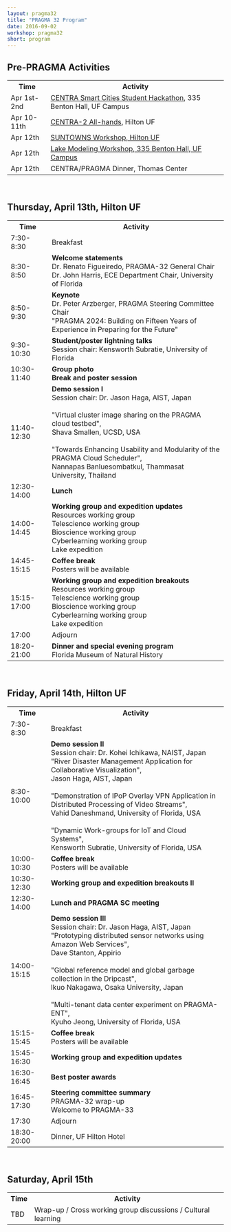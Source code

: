 ```yaml
---
layout: pragma32
title: "PRAGMA 32 Program"
date: 2016-09-02
workshop: pragma32
short: program
---
```



## Pre-PRAGMA Activities 
 
<table class="program32">
  <tr>
    <th>Time</th>
    <th>Activity</th>
  </tr>
     <td>Apr 1st-2nd</td>
     <td><a href="http://www.globalcentra.org/hackathon2017/">CENTRA Smart Cities Student Hackathon</a>, 335 Benton Hall, UF Campus</td>
  <tr>
    <td>Apr 10-11th</td>
    <td><a href="http://www.globalcentra.org/centra2">CENTRA-2 All-hands</a>, Hilton UF</td>
  </tr>
  <tr>
    <td>Apr 12th</td>
    <td><a href="http://www.globalcentra.org/suntowns2017/">SUNTOWNS Workshop, Hilton UF</a></td>
  </tr>
  <tr> 
    <td>Apr 12th</td>
    <td><a href="http://www.pragma-grid.net/pragma32-lake-workshop/">Lake Modeling Workshop, 335 Benton Hall, UF Campus</a></td>
  </tr>
  <tr>
    <td>Apr 12th</td>
    <td>CENTRA/PRAGMA Dinner, Thomas Center</td>
  </tr>
</table>


<br>
 
 
## Thursday, April 13th, Hilton UF

<table class="program32">
  <tr>
    <th>Time</th>
    <th>Activity</th>
  </tr>
  <tr>
    <td>7:30-8:30</td>
    <td>Breakfast</td>
  </tr>
  <tr>
    <td>8:30-8:50</td>
    <td><strong>Welcome statements</strong>
        <br>Dr. Renato Figueiredo, PRAGMA-32 General Chair
        <br>Dr. John Harris, ECE Department Chair, University of Florida</td>
  </tr>
  <tr>
    <td>8:50-9:30</td>
    <td><strong>Keynote</strong>
        <br>Dr. Peter Arzberger, PRAGMA Steering Committee Chair
        <br>"PRAGMA 2024: Building on Fifteen Years of Experience in Preparing for the Future"</td>
  </tr>
  <tr>
    <td>9:30-10:30</td>
    <td><strong>Student/poster lightning talks</strong>
        <br>Session chair: Kensworth Subratie, University of Florida</td>
  </tr>
  <tr>
    <td>10:30-11:40</td>
    <td><strong>Group photo</strong>
        <br><strong>Break and poster session</strong></td>
  </tr>
  <tr>
    <td>11:40-12:30</td>
    <td><strong>Demo session I</strong>
        <br>Session chair: Dr. Jason Haga, AIST, Japan
        <br>
        <br>"Virtual cluster image sharing on the PRAGMA cloud testbed", 
        <br>Shava Smallen, UCSD, USA
        <br>
        <br>"Towards Enhancing Usability and Modularity of the PRAGMA Cloud Scheduler",
        <br>Nannapas Banluesombatkul, Thammasat University, Thailand</td>
  </tr>
  <tr>
    <td>12:30-14:00</td>
    <td><strong>Lunch</strong></td>
  </tr>
  <tr>
    <td>14:00-14:45</td>
    <td><strong>Working group and expedition updates</strong>
        <br>Resources working group
        <br>Telescience working group
        <br>Bioscience working group
        <br>Cyberlearning working group
        <br>Lake expedition
        </td>
  </tr>
  <tr>
    <td>14:45-15:15</td>
    <td><strong>Coffee break</strong>
        <br>Posters will be available</td>
  </tr>
  <tr>
    <td>15:15-17:00</td>
    <td><strong>Working group and expedition breakouts</strong>
        <br>Resources working group
        <br>Telescience working group
        <br>Bioscience working group
        <br>Cyberlearning working group
        <br>Lake expedition
        </td>
  </tr>
  <tr>
    <td>17:00</td>
    <td>Adjourn</td>
  </tr>
  <tr>
    <td>18:20-21:00</td>
    <td><strong>Dinner and special evening program</strong>
        <br>Florida Museum of Natural History</td>
  </tr>
</table> 


<br>


## Friday, April 14th, Hilton UF
 
<table class="program32">
  <tr>
    <th>Time</th>
    <th>Activity</th>
  </tr>
  <tr>
    <td>7:30-8:30</td>
    <td>Breakfast</td>
  </tr>
  <tr>
    <td>8:30-10:00</td>
    <td><strong>Demo session II</strong>
        <br>Session chair: Dr. Kohei Ichikawa, NAIST, Japan
        <br>"River Disaster Management Application for Collaborative Visualization",
        <br>Jason Haga, AIST, Japan
        <br>
        <br>"Demonstration of IPoP Overlay VPN Application in Distributed Processing of Video Streams",
        <br>Vahid Daneshmand, University of Florida, USA
        <br>
        <br>"Dynamic Work-groups for IoT and Cloud Systems",
        <br>Kensworth Subratie, University of Florida, USA</td>
  </tr>
  <tr>
    <td>10:00-10:30</td>
    <td><strong>Coffee break</strong>
        <br>Posters will be available</td>
  </tr>
  <tr>
    <td>10:30-12:30</td>
    <td><strong>Working group and expedition breakouts II</strong></td>
  </tr>
  <tr>
    <td>12:30-14:00</td>
    <td><strong>Lunch and PRAGMA SC meeting</strong></td>
  </tr>
  <tr>
    <td>14:00-15:15</td>
    <td><strong>Demo session III</strong>
        <br>Session chair: Dr. Jason Haga, AIST, Japan
        <br>"Prototyping distributed sensor networks using Amazon Web Services",
        <br>Dave Stanton, Appirio
        <br>
        <br>"Global reference model and global garbage collection in the Dripcast",
        <br>Ikuo Nakagawa, Osaka University, Japan
        <br>
        <br>"Multi-tenant data center experiment on PRAGMA-ENT",
        <br>Kyuho Jeong, University of Florida, USA</td>
  </tr>
  <tr>
    <td>15:15-15:45</td>
    <td><strong>Coffee break</strong>
        <br>Posters will be available</td>
  </tr>
  <tr>
    <td>15:45-16:30</td>
    <td><strong>Working group and expedition updates</strong></td>
  </tr>
  <tr>
    <td>16:30-16:45</td>
    <td><strong>Best poster awards</strong></td>
  </tr>
  <tr>
    <td>16:45-17:30</td>
    <td><strong>Steering committee summary</strong>
        <br>PRAGMA-32 wrap-up
        <br>Welcome to PRAGMA-33</td>
  </tr>
  <tr>
    <td>17:30</td>
    <td>Adjourn</td>
  </tr>
  <tr>
    <td>18:30-20:00</td>
    <td>Dinner, UF Hilton Hotel</td>
  </tr>
</table>
 

<br>

 
## Saturday, April 15th

<table class="program32">
  <tr>
    <th>Time</th>
    <th>Activity</th>
  </tr>
  <tr>
    <td>TBD</td>
    <td>Wrap-up / Cross working group discussions / Cultural learning</td>
  </tr>
</table> 
 


